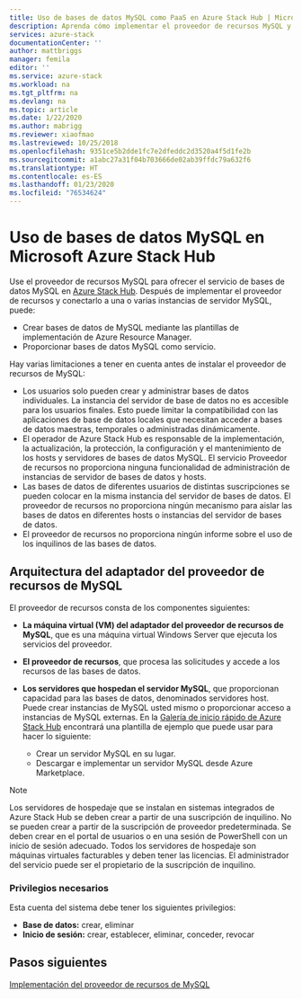 ```yaml
---
title: Uso de bases de datos MySQL como PaaS en Azure Stack Hub | Microsoft Docs
description: Aprenda cómo implementar el proveedor de recursos MySQL y proporcionar bases de datos MySQL como servicio en Azure Stack Hub.
services: azure-stack
documentationCenter: ''
author: mattbriggs
manager: femila
editor: ''
ms.service: azure-stack
ms.workload: na
ms.tgt_pltfrm: na
ms.devlang: na
ms.topic: article
ms.date: 1/22/2020
ms.author: mabrigg
ms.reviewer: xiaofmao
ms.lastreviewed: 10/25/2018
ms.openlocfilehash: 9351ce5b2dde1fc7e2dfeddc2d3520a4f5d1fe2b
ms.sourcegitcommit: a1abc27a31f04b703666de02ab39ffdc79a632f6
ms.translationtype: HT
ms.contentlocale: es-ES
ms.lasthandoff: 01/23/2020
ms.locfileid: "76534624"
---
```

# <a name="use-mysql-databases-on-microsoft-azure-stack-hub"></a>Uso de bases de datos MySQL en Microsoft Azure Stack Hub

Use el proveedor de recursos MySQL para ofrecer el servicio de bases de datos MySQL en [Azure Stack Hub](azure-stack-overview.md). Después de implementar el proveedor de recursos y conectarlo a una o varias instancias de servidor MySQL, puede:

* Crear bases de datos de MySQL mediante las plantillas de implementación de Azure Resource Manager.
* Proporcionar bases de datos MySQL como servicio.  

Hay varias limitaciones a tener en cuenta antes de instalar el proveedor de recursos de MySQL:

- Los usuarios solo pueden crear y administrar bases de datos individuales. La instancia del servidor de base de datos no es accesible para los usuarios finales. Esto puede limitar la compatibilidad con las aplicaciones de base de datos locales que necesitan acceder a bases de datos maestras, temporales o administradas dinámicamente.
- El operador de Azure Stack Hub es responsable de la implementación, la actualización, la protección, la configuración y el mantenimiento de los hosts y servidores de bases de datos MySQL. El servicio Proveedor de recursos no proporciona ninguna funcionalidad de administración de instancias de servidor de bases de datos y hosts. 
- Las bases de datos de diferentes usuarios de distintas suscripciones se pueden colocar en la misma instancia del servidor de bases de datos. El proveedor de recursos no proporciona ningún mecanismo para aislar las bases de datos en diferentes hosts o instancias del servidor de bases de datos.
- El proveedor de recursos no proporciona ningún informe sobre el uso de los inquilinos de las bases de datos.

## <a name="mysql-resource-provider-adapter-architecture"></a>Arquitectura del adaptador del proveedor de recursos de MySQL

El proveedor de recursos consta de los componentes siguientes:

* **La máquina virtual (VM) del adaptador del proveedor de recursos de MySQL**, que es una máquina virtual Windows Server que ejecuta los servicios del proveedor.
* **El proveedor de recursos**, que procesa las solicitudes y accede a los recursos de las bases de datos.
* **Los servidores que hospedan el servidor MySQL**, que proporcionan capacidad para las bases de datos, denominados servidores host. Puede crear instancias de MySQL usted mismo o proporcionar acceso a instancias de MySQL externas. En la [Galería de inicio rápido de Azure Stack Hub](https://github.com/Azure/AzureStack-QuickStart-Templates/tree/master/mysql-standalone-server-windows) encontrará una plantilla de ejemplo que puede usar para hacer lo siguiente:

  * Crear un servidor MySQL en su lugar.
  * Descargar e implementar un servidor MySQL desde Azure Marketplace.

> [!NOTE]
> Los servidores de hospedaje que se instalan en sistemas integrados de Azure Stack Hub se deben crear a partir de una suscripción de inquilino. No se pueden crear a partir de la suscripción de proveedor predeterminada. Se deben crear en el portal de usuarios o en una sesión de PowerShell con un inicio de sesión adecuado. Todos los servidores de hospedaje son máquinas virtuales facturables y deben tener las licencias. El administrador del servicio puede ser el propietario de la suscripción de inquilino.

### <a name="required-privileges"></a>Privilegios necesarios

Esta cuenta del sistema debe tener los siguientes privilegios:

* **Base de datos:** crear, eliminar
* **Inicio de sesión:** crear, establecer, eliminar, conceder, revocar  

## <a name="next-steps"></a>Pasos siguientes

[Implementación del proveedor de recursos de MySQL](azure-stack-mysql-resource-provider-deploy.md)
